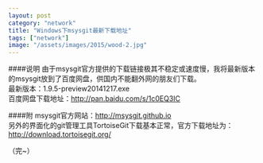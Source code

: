 ```yaml
---
layout: post
category: "network"
title: "Windows下msysgit最新下载地址"
tags: ["network"]
image: "/assets/images/2015/wood-2.jpg"
---
```

####说明
由于msysgit官方提供的下载链接极其不稳定或速度慢，我将最新版本的msysgit放到了百度网盘，供国内不能翻外网的朋友们下载。  
最新版本：1.9.5-preview20141217.exe  
百度网盘下载地址：<http://pan.baidu.com/s/1c0EQ3IC>  

####附
msysgit官方网站：<http://msysgit.github.io>  
另外的界面化的git管理工具TortoiseGit下载基本正常，官方下载地址为：<http://download.tortoisegit.org/>  

（完~）
